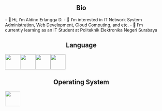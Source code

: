 
<h2 style="text-align:Center">Bio</h2>
<!-- - 👋 Hi, I’m @aed225 -->
- 👋 Hi, I’m Aldino Erlangga D.
- 👀 I’m interested in IT Network System Administration, Web Development, Cloud Computing, and etc.
- 🌱 I’m currently learning as an IT Student at Politeknik Elektronika Negeri Surabaya
<!--- 💞️ I’m looking to collaborate on GitHub
 - 📫 How to reach me ... -->

<!---
aed225/aed225 is a ✨ special ✨ repository because its `README.md` (this file) appears on your GitHub profile.
You can click the Preview link to take a look at your changes.
--->

<h2 style="text-align:Center">Language</h2>
<div style="display:flex">
<img width="50px" height="50px" src="https://cdn.jsdelivr.net/gh/devicons/devicon/icons/c/c-original.svg" />
<img width="50px" height="50px" src="https://cdn.jsdelivr.net/gh/devicons/devicon/icons/html5/html5-original.svg" />
<img width="50px" height="50px" src="https://cdn.jsdelivr.net/gh/devicons/devicon/icons/css3/css3-original.svg" />
<img width="50px" height="50px" src="https://cdn.jsdelivr.net/gh/devicons/devicon/icons/javascript/javascript-original.svg" />
</div>
<h2 style="text-align:Center">Operating System</h2>
<div style="display:flex">
<img width="50px" height="50px" src="https://cdn.jsdelivr.net/gh/devicons/devicon/icons/windows8/windows8-original.svg" />
</div>
          
          
